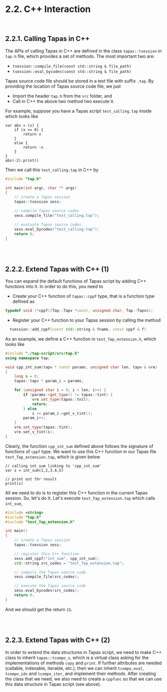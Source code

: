 # 2.2. C++ Interaction

<br>

## 2.2.1. Calling Tapas in C++

The APIs of calling Tapas in C++ are defined in the class ``tapas::tsession`` in ``tap.h`` file, which provides a set of methods. The most important two are:

- ``tsession::compile_file(const std::string & file_path)``
- ``tsession::eval_bycodes(const std::string & file_path)``

Tapas source code file should be stored in a text file with suffix ``.tap``. By providing the location of Tapas source code file, we just

- Import the header ``tap.h`` from the ``src`` folder, and
- Call in C++ the above two method two execute it.

For example, suppose you have a Tapas script ``test_calling.tap`` inside which looks like

```tapas
var abs = (x) {
	if (x >= 0) {
		return x
	}
	else {
		return -x
	}
}
abs(-2).print()
```

Then we call this ``test_calling.tap`` in C++ by

```c++
#include "tap.h"

int main(int argc, char ** args)
{
	// create a Tapas session
	tapas::tsession sess;

	// compile Tapas source codes
	sess.compile_file("test_calling.tap");

	// evaluate Tapas source codes
	sess.eval_bycodes("test_calling.tap");
	return 0;
}
```

<br><br>

## 2.2.2. Extend Tapas with C++ (1)

You can expand the default functions of Tapas script by adding C++ functions into it. In order to do this, you need to

- Create your C++ function of ``tapas::cppf`` type, that is a function type defined as

```c++
typedef void (*cppf)(Tap::Tapv *const, unsigned char, Tap::Tapv&);
```

- Register your C++ function to your Tapas session by calling the method

```c++
  tsession::add_cppf(const std::string & fname, const cppf & f)
```

As an example, we define a C++ function in ``test_Tap_extension.h``, which looks like

```c++
#include "./tap-script/src/tap.h"
using namespace tap;

void cpp_int_sum(tapv * const params, unsigned char len, tapv & vre)
{
	long s = 0;
	tapas::tapv * param_i = params;

	for (unsigned char i = 0; i < len; i++) {
		if (params->get_type() != tapas::tint) {
			vre.set_type(tapas::tnil);
			return;
		} else 
			s += param_i->get_v_tint();
		param_i++;
	}
	vre.set_type(tapas::tint);
	vre.set_v_tint(s);
}
```

Clearly, the function ``cpp_int_sum`` defined above follows the signature of functions of ``cppf`` type. We want to use this C++ function in our Tapas file ``test_Tap_extension.tap``, which is given below

```tapas
// calling int_sum linking to 'cpp_int_sum'
var s = int_sum(1,2,3,4,5)

// print out thr result
print(s)
```

All we need to do is to register this C++ function in the current Tapas session. So, let's do it. Let's execute ``test_Tap_extension.tap`` which calls ``int_sum``,

```c++
#include <string>
#include "tap.h"
#include "test_Tap_extension.h"

int main()
{
	// create a Tapas session
	tapas::tsession sess;

	// register this C++ function
	sess.add_cppf("int_sum", cpp_int_sum);
	std::string src_codes = "test_Tap_extension.tap";

	// compile the Tapas source code
	sess.compile_file(src_codes);

	// execute the Tapas source code
	sess.eval_bycodes(src_codes);
	return 0;
}
```

And we should get the return ``15``.

<br><br>


## 2.2.3. Extend Tapas with C++ (2)

In order to extend the data structures in Tapas script, we need to make C++ class to inherit ``tapas::tcompo_v``, which is a virtual class asking for the implementations of methods ``copy`` and ``print``. If further attributes are needed (callable, indexable, iterable, etc.), then we can inherit ``tcompo_eval``, ``tcompo_idx`` and ``tcompo_iter``, and implement their methods. After creating the class that we need, we also need to create a ``cppfunc`` so that we can use this data structure in Tapas script (see above).
